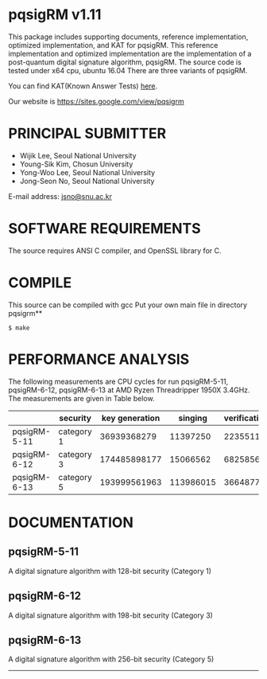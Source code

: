 pqsigRM v1.11
========

This package includes supporting documents, reference implementation, optimized implementation, and KAT for pqsigRM.
This reference implementation and optimized implementation are the implementation of a post-quantum digital signature algorithm, pqsigRM.
The source code is tested under x64 cpu, ubuntu 16.04
There are three variants of pqsigRM.

You can find KAT(Known Answer Tests) [here](https://1drv.ms/f/s!AhBZmnuD2ssygtcf8G3izibzY4Ydmg).

Our website is <https://sites.google.com/view/pqsigrm>

# PRINCIPAL SUBMITTER
- Wijik Lee, Seoul National University
- Young-Sik Kim, Chosun University
- Yong-Woo Lee, Seoul National University
- Jong-Seon No, Seoul National University

E-mail address: <jsno@snu.ac.kr>

# SOFTWARE REQUIREMENTS

The source requires ANSI C compiler, and OpenSSL library for C.

# COMPILE
This source can be compiled with gcc
Put your own main file in directory pqsigrm**	

	$ make

# PERFORMANCE ANALYSIS 

The following measurements are CPU cycles for run pqsigRM-5-11, pqsigRM-6-12, pqsigRM-6-13 at AMD Ryzen Threadripper 1950X 3.4GHz. The measurements are given in Table below.

|              | security  | key generation | singing    | verification |
|--------------|-----------|----------------|------------|--------------|
| pqsigRM-5-11 | category 1| 36939368279	  | 11397250   | 2235511 	    |
| pqsigRM-6-12 | category 3| 174485898177   | 15066562   | 6825856      |
| pqsigRM-6-13 | category 5| 193999561963   | 113986015  | 36648774     |

# DOCUMENTATION


## pqsigRM-5-11
A digital signature algorithm with 128-bit security (Category 1)

## pqsigRM-6-12
A digital signature algorithm with 198-bit security (Category 3)

## pqsigRM-6-13
A digital signature algorithm with 256-bit security (Category 5)

* * *

